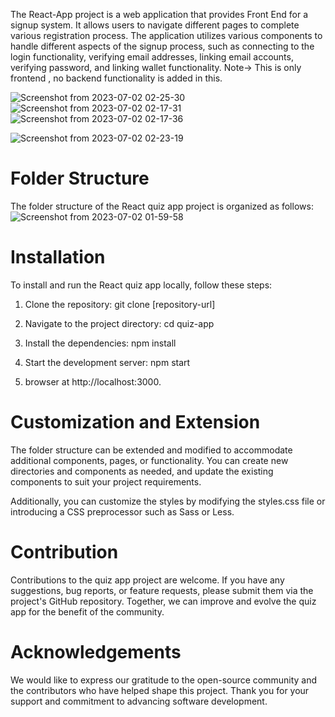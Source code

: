 The React-App project is a web application that provides Front End for a signup system. It allows users to navigate different pages to complete various registration process. The application utilizes various components to handle different aspects of the signup process, such as connecting to the login functionality, verifying email addresses, linking email accounts, verifying password, and linking wallet functionality.
Note-> This is only frontend , no backend functionality is added in this.


![Screenshot from 2023-07-02 02-25-30](https://github.com/srivastavatanuj/React-Frontend-Authantication-template/assets/73632086/98887d9f-be6f-43fa-b5ef-925d51c9422a)
![Screenshot from 2023-07-02 02-17-31](https://github.com/srivastavatanuj/React-Frontend-Authantication-template/assets/73632086/8d33a2a8-82f4-48c7-989c-af9fbe31f16b)![Screenshot from 2023-07-02 02-17-36](https://github.com/srivastavatanuj/React-Frontend-Authantication-template/assets/73632086/6e5ac3ce-c114-4971-87e0-7727a1e88911)

![Screenshot from 2023-07-02 02-23-19](https://github.com/srivastavatanuj/React-Frontend-Authantication-template/assets/73632086/e3e8ac0c-b200-4a92-9a44-d01d3e1623fb)






# Folder Structure

The folder structure of the React quiz app project is organized as follows:
![Screenshot from 2023-07-02 01-59-58](https://github.com/srivastavatanuj/React-Frontend-Authantication-template/assets/73632086/d4dd8deb-ae5c-4b0c-b5d9-4cafe822c963)




# Installation

To install and run the React quiz app locally, follow these steps:

1. Clone the repository:
    git clone [repository-url]

2. Navigate to the project directory:
    cd quiz-app

3. Install the dependencies:
    npm install

4. Start the development server:
    npm start

5. browser at http://localhost:3000.




# Customization and Extension

The folder structure can be extended and modified to accommodate additional components, pages, or functionality. You can create new directories and components as needed, and update the existing components to suit your project requirements.

Additionally, you can customize the styles by modifying the styles.css file or introducing a CSS preprocessor such as Sass or Less.






# Contribution

Contributions to the quiz app project are welcome. If you have any suggestions, bug reports, or feature requests, please submit them via the project's GitHub repository. Together, we can improve and evolve the quiz app for the benefit of the community.




# Acknowledgements

We would like to express our gratitude to the open-source community and the contributors who have helped shape this project. Thank you for your support and commitment to advancing software development.

